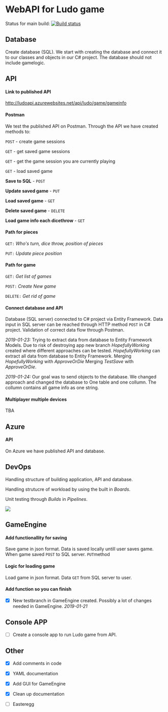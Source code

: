 # WebAPI for Ludo game



Status for main build:
[![Build status](https://dev.azure.com/olssonolof/Hackerman%20Fia%20web%20api/_apis/build/status/Hackerman%20Fia%20web%20api-ASP.NET%20Core-CI)](https://dev.azure.com/olssonolof/Hackerman%20Fia%20web%20api/_build/latest?definitionId=3)


## Database
Create database (SQL). We start with creating the database and connect it to our classes and objects in our C# project.
The database should not include gamelogic.

## API

#### Link to published API
http://ludoapi.azurewebsites.net/api/ludo/game/gameinfo

#### Postman
We test the published API on Postman. Through the API we have created methods to:

`POST` - create game sessions

`GET` - get saved game sessions

`GET` - get the game session you are currently playing

`GET` - load saved game



**Save to SQL** - `POST`

**Update saved game** - `PUT`

**Load saved game** - `GET`

**Delete saved game** - `DELETE`

**Load game info each dicethrow** - `GET`

#### Path for pieces
`GET:` *Who's turn, dice throw, position of pieces*

`PUT:` *Update piece position*


#### Path for game
`GET:` *Get list of games*

`POST:` *Create New game*

`DELETE:` *Get rid of game*


#### Connect database and API
Database (SQL server) connected to C# project via Entity Framework. Data input in SQL server can be reached through HTTP method `POST` in C# project. Validation of correct data flow through Postman.

*2019-01-23:* Trying to extract data from database to Entity Framework Models. Due to risk of destroying app new branch *HopefullyWorking* created where different approaches can be tested. 
*HopefullyWorking* can extract all data from database to Entity Framework. Merging *HopefullyWorking* with *ApproveOrDie*
Merging *TestSave* with *ApproveOrDie*.

*2019-01-24:* Our goal was to send objects to the database. We changed approach and changed the database to One table and one collumn. The collumn contains all game info as one string. 




#### Multiplayer multiple devices
TBA

## Azure

#### API
On Azure we have published API and database.

## DevOps
Handling structure of building application, API and database.

Handling strutucre of workload by using the built in *Boards*.

Unit testing through *Builds* in *Pipelines*.

![](https://gyazo.com/96a740d7aac683b367671da6a8c4bf97)



## GameEngine

#### Add functionallity for saving
Save game in json format.
Data is saved locally untill user saves game. When game saved `POST` to SQL server. 
`PUT`method 

#### Logic for loading game
Load game in json format.
Data `GET` from SQL server to user. 

#### Add function so you can finish

- [x] New testbranch in GameEngine created. Possibly a lot of changes needed in GameEngine. *2019-01-21*

## Console APP
- [ ] Create a console app to run Ludo game from API. 





## Other

- [x] Add comments in code

- [x] YAML documentation

- [x] Add GUI for GameEngine

- [x] Clean up documentation

- [ ] Easteregg



